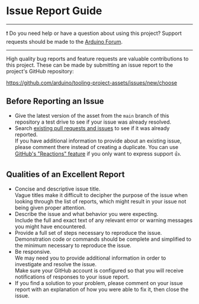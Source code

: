 <!-- Source: https://github.com/arduino/tooling-project-assets/blob/main/documentation-templates/contributor-guide/general/contributor-guide/issues.md -->

# Issue Report Guide

---

❗ Do you need help or have a question about using this project? Support requests should be made to the [Arduino Forum](https://forum.arduino.cc).

---

High quality bug reports and feature requests are valuable contributions to this project. These can be made by submitting an issue report to the project's GitHub repository:

https://github.com/arduino/tooling-project-assets/issues/new/choose

## Before Reporting an Issue

- Give the latest version of the asset from the `main` branch of this repository a test drive to see if your issue was already resolved.
- Search [existing pull requests and issues](https://github.com/arduino/tooling-project-assets/issues?q=) to see if it was already reported.<br />
  If you have additional information to provide about an existing issue, please comment there instead of creating a duplicate. You can use [GitHub's "Reactions" feature](https://github.blog/2016-03-10-add-reactions-to-pull-requests-issues-and-comments/) if you only want to express support 👍.

## Qualities of an Excellent Report

- Concise and descriptive issue title.<br />
  Vague titles make it difficult to decipher the purpose of the issue when looking through the list of reports, which might result in your issue not being given proper attention.
- Describe the issue and what behavior you were expecting.<br />
  Include the full and exact text of any relevant error or warning messages you might have encountered.
- Provide a full set of steps necessary to reproduce the issue.<br />
  Demonstration code or commands should be complete and simplified to the minimum necessary to reproduce the issue.
- Be responsive.<br />
  We may need you to provide additional information in order to investigate and resolve the issue.<br />
  Make sure your GitHub account is configured so that you will receive notifications of responses to your issue report.
- If you find a solution to your problem, please comment on your issue report with an explanation of how you were able to fix it, then close the issue.

